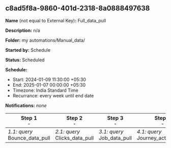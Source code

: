 ## c8ad5f8a-9860-401d-2318-8a0888497638

**Name** (not equal to External Key)**:** Full_data_pull

**Description:** n/a

**Folder:** my automations/Manual_data/

**Started by:** Schedule

**Status:** Scheduled

**Schedule:**

* Start: 2024-01-09 11:30:00 +05:30
* End: 2025-01-07 00:00:00 +05:30
* Timezone: India Standard Time
* Recurrance: every week until end date

**Notifications:** _none_


| Step 1<br>_<small>-</small>_ | Step 2<br>_<small>-</small>_ | Step 3<br>_<small>-</small>_ | Step 4<br>_<small>-</small>_ | Step 5<br>_<small>-</small>_ | Step 6<br>_<small>-</small>_ | Step 7<br>_<small>-</small>_ | Step 8<br>_<small>-</small>_ | Step 9<br>_<small>-</small>_ |
| --- | --- | --- | --- | --- | --- | --- | --- | --- |
| _1.1: query_<br>Bounce_data_pull | _2.1: query_<br>Clicks_data_pull | _3.1: query_<br>Job_data_pull | _4.1: query_<br>Journey_activity_data | _5.1: query_<br>Journey_data_pull | _6.1: query_<br>Opens_data_pull | _7.1: query_<br>Sends_data_pull | _8.1: query_<br>SubscribersList_Data_pull | _9.1: query_<br>Unsubscribes_by_JobIDs |
